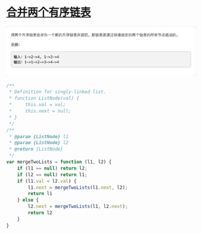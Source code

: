 # [合并两个有序链表](https://leetcode-cn.com/explore/interview/card/top-interview-questions-easy/6/linked-list/44/)

![mergeTwoLists](./imgs/mergeTwoLists.png)

```js
/**
 * Definition for singly-linked list.
 * function ListNode(val) {
 *     this.val = val;
 *     this.next = null;
 * }
 */
/**
 * @param {ListNode} l1
 * @param {ListNode} l2
 * @return {ListNode}
 */
var mergeTwoLists = function (l1, l2) {
    if (l1 == null) return l2;
    if (l2 == null) return l1;
    if (l1.val < l2.val) {
        l1.next = mergeTwoLists(l1.next, l2);
        return l1
    } else {
        l2.next = mergeTwoLists(l1, l2.next);
        return l2
    }
}
```